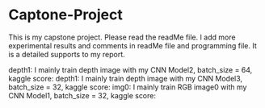 # Captone-Project
This is my capstone project. Please read the readMe file. 
I add more experimental results and comments in readMe file and programming file. It is a detailed supports to my report.

depth1: I mainly train depth image with my CNN Model2, batch_size = 64, kaggle score:
depth1: I mainly train depth image with my CNN Model3, batch_size = 32, kaggle score:
img0: I mainly train RGB image0 with my CNN Model1, batch_size = 32, kaggle score:
